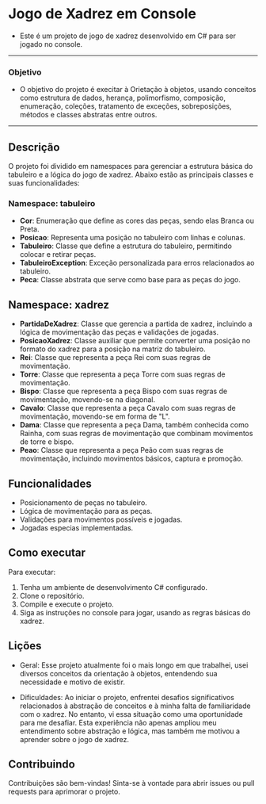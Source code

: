 # Jogo de Xadrez em Console

- Este é um projeto de jogo de xadrez desenvolvido em C# para ser jogado no console.
---
### Objetivo

- O objetivo do projeto é execitar à Orietação à objetos, usando conceitos como estrutura de dados, herança, polimorfismo, composição, enumeração, coleções, tratamento de exceções, sobreposições, métodos e classes abstratas entre outros.
---
## Descrição

O projeto foi dividido em namespaces para gerenciar a estrutura básica do tabuleiro e a lógica do jogo de xadrez. Abaixo estão as principais classes e suas funcionalidades:

### Namespace: tabuleiro

- **Cor**: Enumeração que define as cores das peças, sendo elas Branca ou Preta.
- **Posicao**: Representa uma posição no tabuleiro com linhas e colunas.
- **Tabuleiro**: Classe que define a estrutura do tabuleiro, permitindo colocar e retirar peças.
- **TabuleiroException**: Exceção personalizada para erros relacionados ao tabuleiro.
- **Peca**: Classe abstrata que serve como base para as peças do jogo.

## Namespace: xadrez

- **PartidaDeXadrez**: Classe que gerencia a partida de xadrez, incluindo a lógica de movimentação das peças e validações de jogadas.
- **PosicaoXadrez**: Classe auxiliar que permite converter uma posição no formato do xadrez para a posição na matriz do tabuleiro.
- **Rei**: Classe que representa a peça Rei com suas regras de movimentação.
- **Torre**: Classe que representa a peça Torre com suas regras de movimentação.
- **Bispo**: Classe que representa a peça Bispo com suas regras de movimentação, movendo-se na diagonal.
- **Cavalo**: Classe que representa a peça Cavalo com suas regras de movimentação, movendo-se em forma de "L".
- **Dama**: Classe que representa a peça Dama, também conhecida como Rainha, com suas regras de movimentação que combinam movimentos de torre e bispo.
- **Peao**: Classe que representa a peça Peão com suas regras de movimentação, incluindo movimentos básicos, captura e promoção.

## Funcionalidades

- Posicionamento de peças no tabuleiro.
- Lógica de movimentação para as peças.
- Validações para movimentos possíveis e jogadas.
- Jogadas especias implementadas.

## Como executar

Para executar:

1. Tenha um ambiente de desenvolvimento C# configurado.
2. Clone o repositório.
3. Compile e execute o projeto.
4. Siga as instruções no console para jogar, usando as regras básicas do xadrez.

## Lições

- Geral: Esse projeto atualmente foi o mais longo em que trabalhei, usei diversos conceitos da orientação à objetos, entendendo sua necessidade e motivo de existir.

- Dificuldades: Ao iniciar o projeto, enfrentei desafios significativos relacionados à abstração de conceitos e à minha falta de familiaridade com o xadrez. No entanto, vi essa situação como uma oportunidade para me desafiar. Esta experiência não apenas ampliou meu entendimento sobre abstração e lógica, mas também me motivou a aprender sobre o jogo de xadrez.

## Contribuindo

Contribuições são bem-vindas! Sinta-se à vontade para abrir issues ou pull requests para aprimorar o projeto.

